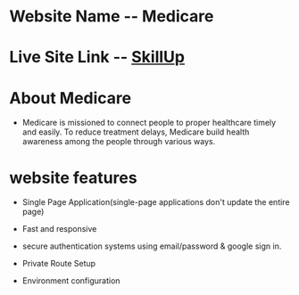 # Website Name -- Medicare

# Live Site Link -- [SkillUp](https://medicare-webs.web.app/)

# About Medicare
- Medicare is missioned to connect people to proper healthcare timely and easily. To reduce treatment delays, Medicare build health awareness among the people through various ways.

# website features
- Single Page Application(single-page applications don't update the entire page)

- Fast and responsive

- secure authentication systems using email/password & google sign in.

- Private Route Setup

- Environment configuration 